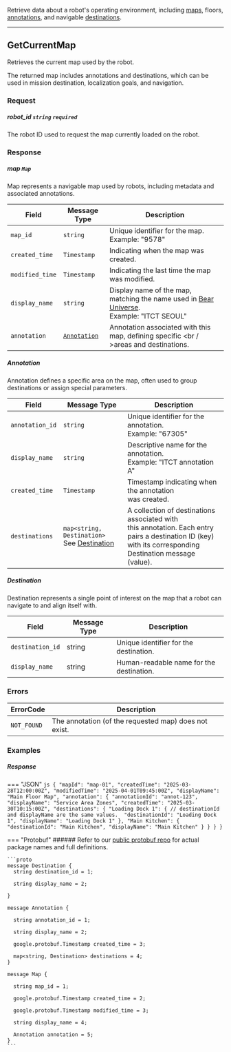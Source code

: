 Retrieve data about a robot's operating environment, including [maps](../../concepts/location.md#maps), floors, [annotations]((../../concepts/location.md#annotation)), and navigable [destinations](../../concepts/location.md#destination).

------------
## GetCurrentMap 
Retrieves the current map used by the robot. <br />

The returned map includes annotations and destinations, which can be used in mission destination, localization goals, and navigation. <br />

### Request

##### robot_id `string` `required`
The robot ID used to request the map currently loaded on the robot.

### Response

##### map `Map`
Map represents a navigable map used by robots, including metadata and associated annotations.

| Field | Message Type | Description |
|------|------|-------------|
| `map_id`       | `string` | Unique identifier for the map.<br />Example: "9578" |
| `created_time` | `Timestamp` | Indicating when the map was created. |
| `modified_time`| `Timestamp` | Indicating the last time the map was modified. |
| `display_name` | `string` | Display name of the map, matching the name used in [Bear Universe](universe.bearrobotics.ai). <br />Example: "ITCT SEOUL" |
| `annotation`   | [`Annotation`](#annotation) | Annotation associated with this map, defining specific <br / >areas and destinations. |

##### Annotation
Annotation defines a specific area on the map, often used to group destinations or assign special parameters. 

| Field | Message Type | Description |
|------|------|-------------|
| `annotation_id` | `string` | Unique identifier for the annotation.<br />Example: "67305" |
| `display_name` | `string` | Descriptive name for the annotation.<br />Example: "ITCT annotation A" |
| `created_time` | `Timestamp` | Timestamp indicating when the annotation <br /> was created. |
| `destinations` | `map<string, Destination>` <br /> See [Destination](#destination) | A collection of destinations associated with <br /> this annotation. Each entry pairs a destination ID (key) <br /> with its corresponding Destination message (value). |

##### Destination
Destination represents a single point of interest on the map that a robot can navigate to and align itself with.

| Field | Message Type | Description |
|------|------|-------------|
| `destination_id` | string | Unique identifier for the destination. |
| `display_name` | string | Human-readable name for the destination. |

### Errors

| ErrorCode  | Description |
|------------|-------------|
| `NOT_FOUND`| The annotation (of the requested map) does not exist. |

### Examples

##### Response
=== "JSON"
    ```js
       {
        "mapId": "map-01",
        "createdTime": "2025-03-28T12:00:00Z",
        "modifiedTime": "2025-04-01T09:45:00Z",
        "displayName": "Main Floor Map",
        "annotation": {
          "annotationId": "annot-123",
          "displayName": "Service Area Zones",
          "createdTime": "2025-03-30T10:15:00Z",
          "destinations": {
            "Loading Dock 1": {
              // destinationId and displayName are the same values. 
              "destinationId": "Loading Dock 1",
              "displayName": "Loading Dock 1"
            },
            "Main Kitchen": {
              "destinationId": "Main Kitchen",
              "displayName": "Main Kitchen"
            }
          }
        }
      }
    ```

=== "Protobuf"
    ###### Refer to our [public protobuf repo](https://github.com/bearrobotics-public/cloud/tree/v1.0) for actual package names and full definitions.
    
    ```proto
    message Destination {
      string destination_id = 1;

      string display_name = 2;

    }

    message Annotation {

      string annotation_id = 1;

      string display_name = 2;

      google.protobuf.Timestamp created_time = 3;

      map<string, Destination> destinations = 4;
    }

    message Map {

      string map_id = 1;

      google.protobuf.Timestamp created_time = 2;

      google.protobuf.Timestamp modified_time = 3;

      string display_name = 4;

      Annotation annotation = 5;
    }
    ```
    